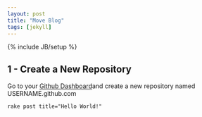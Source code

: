```yaml
---
layout: post
title: "Move Blog"
tags: [jekyll]
---
```

{% include JB/setup %}




1 - Create a New Repository
---
Go to your [Github Dashboard](https://github.com/)and create a new repository named USERNAME.github.com

	rake post title="Hello World!"